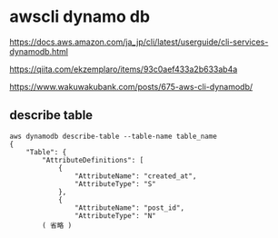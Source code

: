 
# awscli dynamo db


https://docs.aws.amazon.com/ja_jp/cli/latest/userguide/cli-services-dynamodb.html

https://qiita.com/ekzemplaro/items/93c0aef433a2b633ab4a

https://www.wakuwakubank.com/posts/675-aws-cli-dynamodb/


## describe table

```
aws dynamodb describe-table --table-name table_name
{
    "Table": {
        "AttributeDefinitions": [
            {
                "AttributeName": "created_at",
                "AttributeType": "S"
            },
            {
                "AttributeName": "post_id",
                "AttributeType": "N"
        ( 省略 )
```



